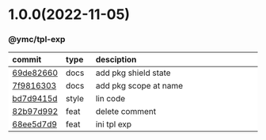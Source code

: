 
<style>
table{
    display:table;
    width:100%;
}
table th:nth-of-type(1),table th:nth-of-type(2) {
    width:12%;
}
</style>


<a name="1.0.0"></a>
# 1.0.0(2022-11-05)
### @ymc/tpl-exp

<div align="center" style="margin-left: auto;margin-right: auto;background:white;">

commit|type|desciption
:----|:----|:----
[69de82660](https://github.com/ymc-github/js-idea/commit/f69de826607f84fb3821cd09d14ee0066ddd06a2)|docs|add pkg shield state
[7f9816303](https://github.com/ymc-github/js-idea/commit/17f9816303affed7df6cf9d56cf31f4ee2c7cbd5)|docs|add pkg scope at name
[bd7d9415d](https://github.com/ymc-github/js-idea/commit/2bd7d9415d86e15f37b7c8b927be7bad4b887446)|style|lin code
[82b97d992](https://github.com/ymc-github/js-idea/commit/282b97d992a0df9c01b62f284c9f9d3acd307f17)|feat|delete comment
[68ee5d7d9](https://github.com/ymc-github/js-idea/commit/a68ee5d7d9a8dc1f717b68510853d16225cac8f8)|feat|ini tpl exp

</div>